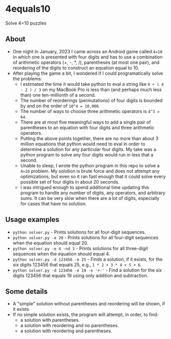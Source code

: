 # 4equals10
Solve 4=10 puzzles

## About

- One night in January, 2023 I came across an Android game called `4=10` in
  which one is presented with four digits and has to use a combination of
  arithmetic operators (+, -, \*, /), parentheses (at most one pair), and
  reordering of the digits to construct an equation equal to 10.
- After playing the game a bit, I wondered if I could programatically solve
  the problems:
  - I estimated the time it would take python to eval a string like `9 + ( 4 -
    2 ) / 3` on my MacBook Pro is less than (and perhaps much less than) one
    ten-millionth of a second.
  - The number of reorderings (permutations) of four digits is bounded by and
    on the order of `10^4 = 10,000`.
  - The number of ways to choose three arithmetic operators is `4^3 = 64`.
  - There are at most five meaningful ways to add a single pair of parentheses
    to an equation with four digits and three arithmetic operators.
  - Putting the above points together, there are no more than about 3 million
    equations that python would need to eval in order to determine a solution
    for any particular four digits. My take was a python program to solve any
    four digits would run in less that a second.
  - Unable to sleep, I wrote the python program in this repo to solve
    a `4=10` problem. My solution is brute force and does not attempt any
    optimizations, but even so it ran fast enough that it could solve
    every possible set of four digits in about 20 seconds.
  - I was intrigued enough to spend additional time updating this program to
    handle any number of digits, any operators, and arbitrary sums.  It can be
    very slow when there are a lot of digits, especially for cases that have
    no solution.

## Usage examples
- `python solver.py` - Prints solutions for all four-digit sequences.
- `python solver.py -e 20` - Prints solutions for all four-digit sequences when
  the equation should equal 20.
- `python solver.py -e 4 -nd 3` - Prints solutions for all three-digit
  sequences when the equation should equal 4.
- `python solver.py -d 123456 -e 25` - Finds a solution, if it exists, for the six
  digits 123456 that equals 25, e.g., `1 * 2 + 3 * 4 + 5 + 6`.
- `python solver.py -d 123456 -e 19 -o '+-'` - Find a solution for the six
  digits 123456 that equals 19 using only addition and subtraction.

## Some details
- A "simple" solution without parentheses and reordering will be shown, if it exists.
- If no simple solution exists, the program will attempt, in order, to find:
  - a solution with parentheses.
  - a solution with reordering and no parentheses.
  - a solution with reordering and parentheses.
